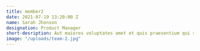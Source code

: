 ```yaml
---
title: member2
date: 2021-07-19 13:20:00 Z
name: Sarah Jhonson
designation: Product Manager
short-desription: Aut maiores voluptates amet et quis praesentium qui senda para
image: "/uploads/team-2.jpg"
---
```


